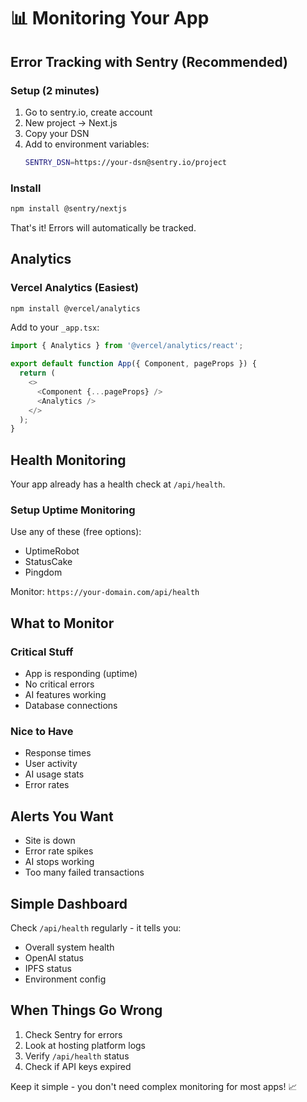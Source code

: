 # 📊 Monitoring Your App

## Error Tracking with Sentry (Recommended)

### Setup (2 minutes)
1. Go to sentry.io, create account
2. New project → Next.js
3. Copy your DSN
4. Add to environment variables:
   ```bash
   SENTRY_DSN=https://your-dsn@sentry.io/project
   ```

### Install
```bash
npm install @sentry/nextjs
```

That's it! Errors will automatically be tracked.

## Analytics 

### Vercel Analytics (Easiest)
```bash
npm install @vercel/analytics
```

Add to your `_app.tsx`:
```typescript
import { Analytics } from '@vercel/analytics/react';

export default function App({ Component, pageProps }) {
  return (
    <>
      <Component {...pageProps} />
      <Analytics />
    </>
  );
}
```

## Health Monitoring

Your app already has a health check at `/api/health`.

### Setup Uptime Monitoring
Use any of these (free options):
- UptimeRobot
- StatusCake  
- Pingdom

Monitor: `https://your-domain.com/api/health`

## What to Monitor

### Critical Stuff
- App is responding (uptime)
- No critical errors
- AI features working
- Database connections

### Nice to Have
- Response times
- User activity
- AI usage stats
- Error rates

## Alerts You Want
- Site is down
- Error rate spikes
- AI stops working
- Too many failed transactions

## Simple Dashboard

Check `/api/health` regularly - it tells you:
- Overall system health
- OpenAI status
- IPFS status
- Environment config

## When Things Go Wrong
1. Check Sentry for errors
2. Look at hosting platform logs
3. Verify `/api/health` status
4. Check if API keys expired

Keep it simple - you don't need complex monitoring for most apps! 📈
